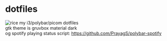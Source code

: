 # dotfiles
![rice](https://i.imgur.com/2bsyjZ7.png)
my i3/polybar/picom dotfiles \
gtk theme is gruvbox material dark \
og spotify playing status script: https://github.com/PrayagS/polybar-spotify
